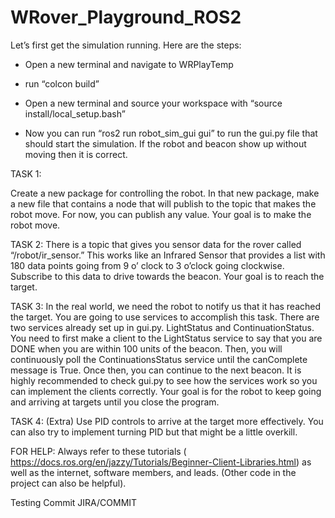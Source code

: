 # WRover_Playground_ROS2

 Let’s first get the simulation running. Here are the steps:
 
- Open a new terminal and navigate to WRPlayTemp

- run “colcon build”
  
- Open a new terminal and source your workspace with “source install/local_setup.bash”
  
- Now you can run “ros2 run robot_sim_gui gui” to run the gui.py file that should start the simulation. If the robot and beacon show up without moving then it is correct.

TASK 1:

Create a new package for controlling the robot. In that new package, make a new file that contains a node that will publish to the topic that makes the robot move. For now, you can publish any value. Your goal is to make the robot move.

TASK 2: 
	There is a topic that gives you sensor data for the rover called “/robot/ir_sensor.” This works like an Infrared Sensor that provides a list with 180 data points going from 9 o’ clock to 3 o’clock going clockwise. Subscribe to this data to drive towards the beacon. Your goal is to reach the target.

TASK 3:
	In the real world, we need the robot to notify us that it has reached the target. You are going to use services to accomplish this task. There are two services already set up in gui.py. LightStatus and ContinuationStatus. You need to first make a client to the LightStatus service to say that you are DONE when you are within 100 units of the beacon. Then, you will continuously poll the ContinuationsStatus service until the canComplete message is True. Once then, you can continue to the next beacon. It is highly recommended to check gui.py to see how the services work so you can implement the clients correctly. Your goal is for the robot to keep going and arriving at targets until you close the program. 

TASK 4: (Extra)
	Use PID controls to arrive at the target more effectively. You can also try to implement turning PID but that might be a little overkill.


FOR HELP:
	Always refer to these tutorials ( https://docs.ros.org/en/jazzy/Tutorials/Beginner-Client-Libraries.html) as well as the internet, software members, and leads. (Other code in the project can also be helpful).

Testing Commit JIRA/COMMIT